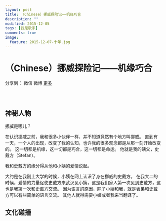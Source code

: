 ```yaml
---
layout: post
title: （Chinese）挪威探险记——机缘巧合
description: ""
modified: 2015-12-05
tags: [我是歌手]
comments: true
image:
  feature: 2015-12-07-十年.jpg
---
```


# （Chinese）挪威探险记——机缘巧合

<div id="ckepop">
<span class="jiathis_txt">分享到：</span>
<a class="jiathis_button_weixin">微信</a>
<a class="jiathis_button_tsina">微博</a>
<a href="http://www.jiathis.com/share?uid=2074997"  class="jiathis jiathis_txt jiathis_separator jtico jtico_jiathis" target="_blank">更多</a></div>
<script type="text/javascript" src="http://v3.jiathis.com/code/jia.js?uid=2074997" charset="utf-8"></script>


### &nbsp;

## 神秘人物

挪威是哪儿？

在认识挪威之前，我和很多小伙伴一样，并不知道竟然有个地方叫挪威。
直到有一天，一个人的出现，改变了我的认知，也许我的很多观念都是从那一刻开始改变的。
这一切都是机缘，这一切都是巧合，这一切都是命运。
他就是我的姨父，史戴方（Stefan）。

我和史戴方的缘分得从他和小姨的爱情说起。

大约是在我刚上大学的时候，小姨在网上认识了身在挪威的史戴方。
在我大二的时候，爱情的力量促使史戴方来武汉见小姨，这是我们家人第一次见到史戴方，这也是我第一次和史戴方交流。
因为语言的原因，除了小姨和我，就是表弟和史戴方可以有些简单的语言交流。
其他人就得需要小姨或者我来当翻译了。

## 文化碰撞
